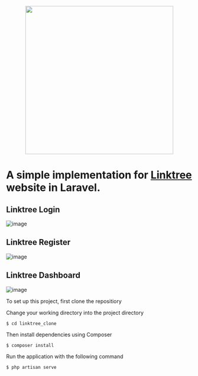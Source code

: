 <p align="center"><a href="https://laravel.com" target="_blank"><img src="https://raw.githubusercontent.com/laravel/art/master/logo-lockup/5%20SVG/2%20CMYK/1%20Full%20Color/laravel-logolockup-cmyk-red.svg" width="400"></a></p>

# A simple implementation for <a href="https://linktr.ee/">Linktree</a> website in Laravel.

## Linktree Login 

![image](https://user-images.githubusercontent.com/32661307/144702574-9870a844-0f4a-47d1-ae90-a1b36f2e9761.png)

## Linktree Register 

![image](https://user-images.githubusercontent.com/32661307/144702812-b872e30c-117c-4dee-a7a2-93205906ea7a.png)

## Linktree Dashboard 

![image](https://user-images.githubusercontent.com/32661307/144702694-945c1d6b-f8e8-4177-ba24-449e3eaa42ee.png)



To set up this project, first clone the repositiory

Change your working directory into the project directory
```
$ cd linktree_clone
```

Then install dependencies using Composer

```
$ composer install
```
Run the application with the following command

```
$ php artisan serve
```
